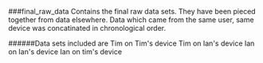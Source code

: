 ###final_raw_data
Contains the final raw data sets. They have been pieced together from data elsewhere. Data which came from the same user, same device was concatinated in chronological order.

######Data sets included are
Tim on Tim's device
Tim on Ian's device
Ian on Ian's device
Ian on tim's device
